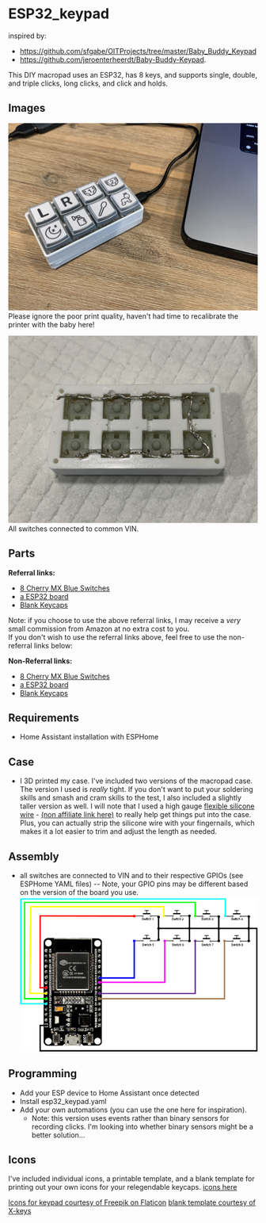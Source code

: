 # ESP32_keypad

inspired by: 
- https://github.com/sfgabe/OITProjects/tree/master/Baby_Buddy_Keypad 
- https://github.com/jeroenterheerdt/Baby-Buddy-Keypad. 

This DIY macropad uses an ESP32, has 8 keys, and supports single, double, and triple clicks, long clicks, and click and holds.<br>


## Images
![](/assets/top.JPG)
Please ignore the poor print quality, haven't had time to recalibrate the printer with the baby here!

![](/assets/inside.JPG)
All switches connected to common VIN.

## Parts
__Referral links:__
- [8 Cherry MX Blue Switches](https://amzn.to/3YT6VgA)
- [a ESP32 board](https://amzn.to/41l7mCi)
- [Blank Keycaps](https://amzn.to/3SmIaqX)

Note: if you choose to use the above referral links, I may receive a _very_ small commission from Amazon at no extra cost to you.<br>
If you don't wish to use the referral links above, feel free to use the non-referral links below:

__Non-Referral links:__
- [8 Cherry MX Blue Switches](https://www.amazon.com/dp/B07KMXJ4KG)
- [a ESP32 board](https://www.amazon.com/dp/B08DR31G4G)
- [Blank Keycaps](https://www.amazon.com/dp/B01M023NFK)


## Requirements
- Home Assistant installation with ESPHome

## Case
- I 3D printed my case. I've included two versions of the macropad case. The version I used is _really_ tight. If you don't want to put your soldering skills and smash and cram skills to the test, I also included a slightly taller version as well. I will note that I used a high gauge [flexible silicone wire](https://amzn.to/3SCjDOE) -  [(non affiliate link here)](https://www.amazon.com/gp/product/B01KQ2JNLI) to really help get things put into the case. Plus, you can actually strip the silicone wire with your fingernails, which makes it a lot easier to trim and adjust the length as needed.


## Assembly
- all switches are connected to VIN and to their respective GPIOs (see ESPHome YAML files)
-- Note, your GPIO pins may be different based on the version of the board you use.
![](/assets/wiring_diagram.png)

## Programming
- Add your ESP device to Home Assistant once detected
- Install esp32_keypad.yaml
- Add your own automations (you can use the one here for inspiration). 
  - Note: this version uses events rather than binary sensors for recording clicks. I'm looking into whether binary sensors might be a better solution...



## Icons
I've included individual icons, a printable template, and a blank template for printing out your own icons for your relegendable keycaps.
[icons here](../main/icons/)

[Icons for keypad courtesy of Freepik on Flaticon](https://www.flaticon.com/authors/freepik)
[blank template courtesy of X-keys](https://xkeys.com/)
